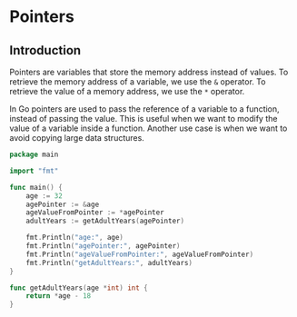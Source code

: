 # Pointers

## Introduction

Pointers are variables that store the memory address instead of values. To retrieve the memory address of a variable, we use the `&` operator. To retrieve the value of a memory address, we use the `*` operator.

In Go pointers are used to pass the reference of a variable to a function, instead of passing the value. This is useful when we want to modify the value of a variable inside a function. Another use case is when we want to avoid copying large data structures.

```go
package main

import "fmt"

func main() {
	age := 32
	agePointer := &age
	ageValueFromPointer := *agePointer
	adultYears := getAdultYears(agePointer)

	fmt.Println("age:", age)
	fmt.Println("agePointer:", agePointer)
	fmt.Println("ageValueFromPointer:", ageValueFromPointer)
	fmt.Println("getAdultYears:", adultYears)
}

func getAdultYears(age *int) int {
	return *age - 18
}
```

